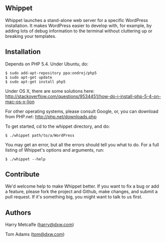 Whippet
-------

Whippet launches a stand-alone web server for a specific WordPress installation.
It makes WordPress easier to develop with, for example, by adding lots of debug 
information to the terminal without cluttering up or breaking your templates.


Installation
------------

Depends on PHP 5.4. Under Ubuntu, do:

    $ sudo add-apt-repository ppa:ondrej/php5
    $ sudo apt-get update
    $ sudo apt-get install php5

Under OS X, there are some solutions here: http://stackoverflow.com/questions/9534451/how-do-i-install-php-5-4-on-mac-os-x-lion

For other operating systems, please consult Google, or, you can download from PHP.net: http://php.net/downloads.php

To get started, cd to the whippet directory, and do:

    $ ./whippet path/to/a/WordPress

You may get an error, but all the errors should tell you what to do. For a full
listing of Whippet's options and arguments, run:

    $ ./whippet --help


Contribute
----------

We'd welcome help to make Whippet better. If you want to fix a bug or add a feature, 
please fork the project and Github, make changes, and submit a pull request. If it's 
something big, you might want to talk to us first.

Authors
-------

Harry Metcalfe (harry@dxw.com)

Tom Adams (tom@dxw.com)
